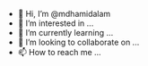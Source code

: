 - 👋 Hi, I’m @mdhamidalam
- 👀 I’m interested in ...
- 🌱 I’m currently learning ...
- 💞️ I’m looking to collaborate on ...
- 📫 How to reach me ...

<!---
mdhamidalam/mdhamidalam is a ✨ special ✨ repository because its `README.md` (this file) appears on your GitHub profile.
You can click the Preview link to take a look at your changes.
--->
